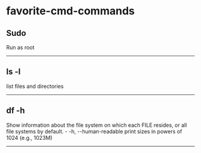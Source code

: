 # favorite-cmd-commands

## Sudo
Run as root
___
## ls -l
list files and directories
___
## df -h 
Show information about the file system on which each FILE resides,
or all file systems by default. -   -h, --human-readable  print sizes in powers of 1024 (e.g., 1023M)
___
